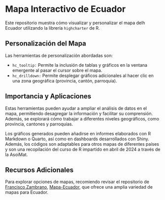 # Mapa Interactivo de Ecuador

Este repositorio muestra cómo visualizar y personalizar el mapa delh Ecuador utilizando la librería `highcharter` de R.

## Personalización del Mapa

Las herramientas de personalización abordadas son:

- `hc_tooltip:` Permite la inclusión de tablas y gráficos en la ventana emergente al pasar el cursor sobre el mapa.
- `hc_drilldown:` Permite desplegar gráficos adicionales al hacer clic en una zona geográfica (provincia, cantón, parroquia).
  
## Importancia y Aplicaciones

Estas herramientas pueden ayudar a ampliar el análisis de datos en el mapa, permitiendo desagregar la información y facilitar su comprensión. Además, se explorará cómo trabajar a diferentes niveles geográficos, como provincia, cantones y parroquias.

Los gráficos generados pueden añadirse en informes elaborados con R Markdown o Quarto, así como en dashboards desarrollados con Shiny. Además, los códigos son adaptables para otros mapas de diferentes países y son una recopilación del curso de R impartido en abril de 2024 a través de la AsoiMat.

## Recursos Adicionales

Para explorar opciones de mapas, recomiendo revisar el repositorio de [Francisco Zambrano](https://github.com/zpio), [Mapa-Ecuador](https://github.com/zpio/Mapa-Ecuador), que ofrece una amplia variedad de mapas para Ecuador.
